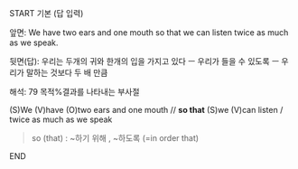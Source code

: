 START
기본 (답 입력)

앞면:
We have two ears and one mouth so that we can listen twice as much as we speak.


뒷면(답):
우리는 두개의 귀와 한개의 입을 가지고 있다 ㅡ 우리가 들을 수 있도록 ㅡ 우리가 말하는 것보다 두 배 만큼


해석:
79 목적%결과를 나타내는 부사절

(S)We (V)have (O)two ears and one mouth // **so that** (S)we (V)can listen / twice as much as we speak

> so (that) : ~하기 위해 , ~하도록 (=in order that)
<!--ID: 1696635875757-->
END